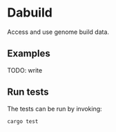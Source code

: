 # Dabuild

Access and use genome build data.

## Examples

TODO: write

## Run tests

The tests can be run by invoking:

```shell
cargo test
```
